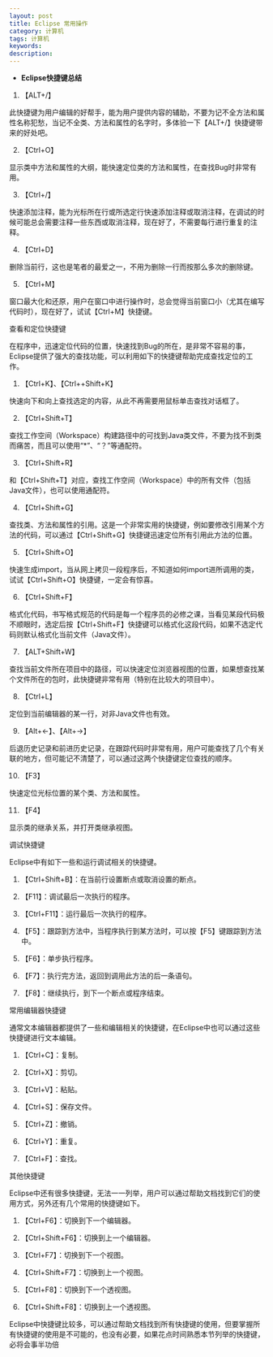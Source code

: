 ```yaml
---
layout: post
title: Eclipse 常用操作
category: 计算机
tags: 计算机
keywords: 
description: 
---
```



+ **Eclipse快捷键总结**
 1. 【ALT+/】 

   此快捷键为用户编辑的好帮手，能为用户提供内容的辅助，不要为记不全方法和属性名称犯愁，当记不全类、方法和属性的名字时，多体验一下【ALT+/】快捷键带来的好处吧。

 

   2. 【Ctrl+O】 

   显示类中方法和属性的大纲，能快速定位类的方法和属性，在查找Bug时非常有用。

 

   3. 【Ctrl+/】 

   快速添加注释，能为光标所在行或所选定行快速添加注释或取消注释，在调试的时候可能总会需要注释一些东西或取消注释，现在好了，不需要每行进行重复的注释。

 

   4. 【Ctrl+D】 

   删除当前行，这也是笔者的最爱之一，不用为删除一行而按那么多次的删除键。 

 

   5. 【Ctrl+M】 

   窗口最大化和还原，用户在窗口中进行操作时，总会觉得当前窗口小（尤其在编写代码时），现在好了，试试【Ctrl+M】快捷键。 

 

查看和定位快捷键 
 

   在程序中，迅速定位代码的位置，快速找到Bug的所在，是非常不容易的事，Eclipse提供了强大的查找功能，可以利用如下的快捷键帮助完成查找定位的工作。 

 

   1. 【Ctrl+K】、【Ctrl++Shift+K】 

   快速向下和向上查找选定的内容，从此不再需要用鼠标单击查找对话框了。 

 

   2. 【Ctrl+Shift+T】 

   查找工作空间（Workspace）构建路径中的可找到Java类文件，不要为找不到类而痛苦，而且可以使用“*”、“？”等通配符。 

 

   3. 【Ctrl+Shift+R】 

   和【Ctrl+Shift+T】对应，查找工作空间（Workspace）中的所有文件（包括Java文件），也可以使用通配符。 

 

   4. 【Ctrl+Shift+G】 

   查找类、方法和属性的引用。这是一个非常实用的快捷键，例如要修改引用某个方法的代码，可以通过【Ctrl+Shift+G】快捷键迅速定位所有引用此方法的位置。 

 

   5. 【Ctrl+Shift+O】 

快速生成import，当从网上拷贝一段程序后，不知道如何import进所调用的类，试试【Ctrl+Shift+O】快捷键，一定会有惊喜。 

 

   6. 【Ctrl+Shift+F】 

   格式化代码，书写格式规范的代码是每一个程序员的必修之课，当看见某段代码极不顺眼时，选定后按【Ctrl+Shift+F】快捷键可以格式化这段代码，如果不选定代码则默认格式化当前文件（Java文件）。 

 

   7. 【ALT+Shift+W】 

   查找当前文件所在项目中的路径，可以快速定位浏览器视图的位置，如果想查找某个文件所在的包时，此快捷键非常有用（特别在比较大的项目中）。 

 

   8. 【Ctrl+L】 

   定位到当前编辑器的某一行，对非Java文件也有效。

 

   9. 【Alt+←】、【Alt+→】 

   后退历史记录和前进历史记录，在跟踪代码时非常有用，用户可能查找了几个有关联的地方，但可能记不清楚了，可以通过这两个快捷键定位查找的顺序。 

 

   10. 【F3】 

快速定位光标位置的某个类、方法和属性。

 

   11. 【F4】 

   显示类的继承关系，并打开类继承视图。

 

调试快捷键 
 

   Eclipse中有如下一些和运行调试相关的快捷键。

 

   1. 【Ctrl+Shift+B】：在当前行设置断点或取消设置的断点。 

   2. 【F11】：调试最后一次执行的程序。 

   3. 【Ctrl+F11】：运行最后一次执行的程序。 

   4. 【F5】：跟踪到方法中，当程序执行到某方法时，可以按【F5】键跟踪到方法中。 

   5. 【F6】：单步执行程序。 

   6. 【F7】：执行完方法，返回到调用此方法的后一条语句。 

   7. 【F8】：继续执行，到下一个断点或程序结束。 

 

常用编辑器快捷键 
 

   通常文本编辑器都提供了一些和编辑相关的快捷键，在Eclipse中也可以通过这些快捷键进行文本编辑。 

   1. 【Ctrl+C】：复制。 

   2. 【Ctrl+X】：剪切。 

   3. 【Ctrl+V】：粘贴。 

   4. 【Ctrl+S】：保存文件。 

   5. 【Ctrl+Z】：撤销。 

   6. 【Ctrl+Y】：重复。 

   7. 【Ctrl+F】：查找。 

 

其他快捷键 
 

   Eclipse中还有很多快捷键，无法一一列举，用户可以通过帮助文档找到它们的使用方式，另外还有几个常用的快捷键如下。 

   1. 【Ctrl+F6】：切换到下一个编辑器。 

   2. 【Ctrl+Shift+F6】：切换到上一个编辑器。 

   3. 【Ctrl+F7】：切换到下一个视图。 

   4. 【Ctrl+Shift+F7】：切换到上一个视图。 

   5. 【Ctrl+F8】：切换到下一个透视图。 

   6. 【Ctrl+Shift+F8】：切换到上一个透视图。 

 

   Eclipse中快捷键比较多，可以通过帮助文档找到所有快捷键的使用，但要掌握所有快捷键的使用是不可能的，也没有必要，如果花点时间熟悉本节列举的快捷键，必将会事半功倍 

 